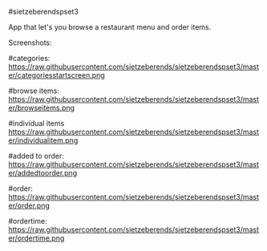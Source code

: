 #sietzeberendspset3

App that let's you browse a restaurant menu and order items. 

Screenshots:

#categories:
https://raw.githubusercontent.com/sietzeberends/sietzeberendspset3/master/categoriesstartscreen.png

#browse items:
https://raw.githubusercontent.com/sietzeberends/sietzeberendspset3/master/browseitems.png

#individual items
https://raw.githubusercontent.com/sietzeberends/sietzeberendspset3/master/individualitem.png

#added to order:
https://raw.githubusercontent.com/sietzeberends/sietzeberendspset3/master/addedtoorder.png

#order:
https://raw.githubusercontent.com/sietzeberends/sietzeberendspset3/master/order.png

#ordertime:
https://raw.githubusercontent.com/sietzeberends/sietzeberendspset3/master/ordertime.png

